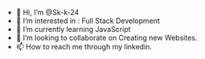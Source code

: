 - 👋 Hi, I’m @Sk-k-24
- 👀 I’m interested in : Full Stack Development
- 🌱 I’m currently learning JavaScript
- 💞️ I’m looking to collaborate on Creating new Websites.
- 📫 How to reach me through my linkedin.


